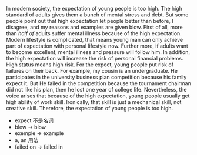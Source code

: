 In modern society, the expectation of young people is too high. The high standard of adults gives them a bunch of mental stress and debt. But some people point out that high expectation let people better than before, I disagree, and my reasons and examples are given blow.
First of all, more than *half of* adults suffer mental illness because of the high expectation. Modern lifestyle is complicated, that means young man can only achieve part of expectation with personal lifestyle now. Further more, if adults want to become excellent, mental illness and pressure will follow him.
In addition, the high expectation will increase the risk of personal financial problems. High status means high risk. For the expect, young people put risk of failures on their back. For example, my cousin is an undergraduate. He participates in the university business plan competition because his family expect it. But He failed in the competition because the tournament chairman did not like his plan, then he lost one year of college life.
Nevertheless, the voice arises that because of the high expectation, young people usually get high ability of work skill. Ironically, that skill is just a mechanical skill, not creative skill. Therefore, the expectation of young people is too high.   

* expect 不是名词
* blew -> blow
* exemple -> example
* a, an 用法
* failed on -> failed in